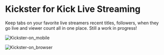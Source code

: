 # Kickster for Kick Live Streaming
Keep tabs on your favorite live streamers recent titles, followers, when they go live and viewer count all in one place. Still a work in progress!

![Kickster-on_mobile](https://github.com/r0nn13g/Kickster-for-kick-live-streaming/assets/86433181/9749a05c-d1fe-427e-8fa4-6d6454d81a09)

![Kickster-on_browser](https://github.com/r0nn13g/Kickster-for-kick-live-streaming/assets/86433181/453d5980-194a-426e-9c41-f78ddcf270e1)
